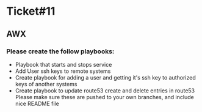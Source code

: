 # Ticket#11

## AWX

### Please create the follow playbooks: 
- Playbook that starts and stops service
- Add User ssh keys to remote systems
- Create playbook for adding a user and getting it's ssh key to authorized keys of another systems
- Create playbook to update route53 create and delete entries in route53
Please make sure these are pushed to your own branches, and include nice README file
